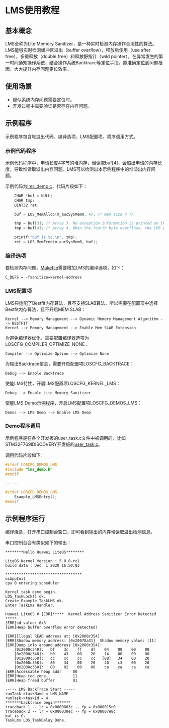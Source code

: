 # LMS使用教程

## 基本概念

LMS全称为Lite Memory Sanitizer，是一种实时检测内存操作合法性的算法。LMS能够实时检测缓冲区溢出（buffer overflow），释放后使用（use after free），多重释放（double free）和释放野指针（wild pointer），在异常发生的第一时间通知操作系统，结合操作系统Backtrace等定位手段，能准确定位到问题根因，大大提升内存问题定位效率。

## 使用场景

- 疑似系统内存问题需要定位时。
- 开发过程中需要验证是否存在内存问题。

## 示例程序

示例程序包含堆溢出代码、编译选项、LMS配置项、程序调用方式。

### 示例代码程序

示例代码程序中，申请长度4字节的堆内存，但读取buf[4]，会超出申请的内存长度，导致堆读取溢出内存问题。LMS可以检测出本示例程序中的堆溢出内存问题。

示例代码为<a href="https://gitee.com/LiteOS/LiteOS/blob/master/demos/lms/lms_demo.c" target="_blank">lms_demo.c</a>，代码片段如下：


```c
    CHAR *buf = NULL;
    CHAR tmp;
    UINT32 ret;

    buf = LOS_MemAlloc(m_aucSysMem0, 4); /* mem size 4 */

    tmp = buf[3]; /* Array 3. No exception information is printed on the LMS. */
    tmp = buf[4]; /* Array 4. When the fourth byte overflows, the LMS prints the read error information. */

    printf("buf is %c.\n", tmp);
    ret = LOS_MemFree(m_aucSysMem0, buf);

```

### 编译选项

要检测内存问题，<a href="https://gitee.com/LiteOS/LiteOS/blob/master/demos/lms/Makefile" target="_blank">Makefile</a>需要增加LMS的编译选项，如下：

```
C_DEFS = -fsanitize=kernel-address
```


### LMS配置项

LMS只适配了Bestfit内存算法，且不支持SLAB算法，所以需要在配置项中选择Bestfit内存算法，且不开启MEM SLAB：

```
Kernel --> Memory Management --> Dynamic Memory Management Algorithm --> BESTFIT
Kernel --> Memory Management --> Enable Mem SLAB Extension
```

为避免编译器优化，需要配置编译器选项为LOSCFG_COMPILER_OPTIMIZE_NONE：

```
Compiler --> Optimize Option --> Optimize None
```

为输出Backtrace信息，需要开启配置项LOSCFG_BACKTRACE：

```
Debug --> Enable Backtrace
```

使能LMS特性，开启LMS配置项LOSCFG_KERNEL_LMS：

```
Debug --> Enable Lite Memory Sanitizer
```

使能LMS Demo示例程序，开启LMS配置项LOSCFG_DEMOS_LMS：

```
Demos --> LMS Demo --> Enable LMS Demo
```

### Demo程序调用

示例程序是在各个开发板的user_task.c文件中被调用的，比如STM32F769IDISCOVERY开发板的<a href="https://gitee.com/LiteOS/LiteOS/blob/master/targets/STM32F769IDISCOVERY/Src/user_task.c" target="_blank">user_task.c</a>。

调用代码片段如下:
```c
#ifdef LOSCFG_DEMOS_LMS
#include "lms_demo.h"
#endif

......

#ifdef LOSCFG_DEMOS_LMS
    Example_LMSEntry();
#endif

```


## 示例程序运行

编译烧录，打开串口控制台窗口，即可看到输出的内存堆读取溢出检测信息。

串口控制台会有类似如下的输出：

```
********Hello Huawei LiteOS********

LiteOS Kernel Version : 5.0.0-rc1
build data : Dec  1 2020 16:50:03

**********************************
osAppInit
cpu 0 entering scheduler

Kernel task demo begin.
LOS_TaskLock() ok.
Create Example_TaskLMS ok.
Enter TaskLms Handler.

Huawei LiteOS # [ERR]*****  Kernel Address Sanitizer Error Detected  *****
[ERR]sd value: 0x3
[ERR]Heap buffer overflow error detected!

[ERR]Illegal READ address at: [0x2000c354]
[ERR]Shadow memory address: [0x20078a31]  Shadow memory value: [11]
[ERR]Dump info around address [0x2000c354]:
    [0x2000c340]:   bf    3c    ff    df    04    00    00    00
    [0x2000c348]:   b0    43    00    20    14    00    00    80
    [0x2000c350]:   cc    cc    cc    cc   [80]   34    00    20
    [0x2000c358]:   80    34    00    20    40    c3    00    20
    [0x2000c360]:   00    02    00    00    ca    ca    ca    ca
[ERR]Accessable heap addr     00
[ERR]Heap red zone            11
[ERR]Heap freed buffer        01

----- LMS BackTrace Start -----
runTask->taskName = LMS_NAME
runTask->taskId = 4
*******backtrace begin*******
traceback 1 -- lr = 0x0800803c -- fp = 0x080015c0
traceback 2 -- lr = 0x080038ec -- fp = 0x08007e8c
buf is €.
TaskLms LOS_TaskDelay Done.
```
